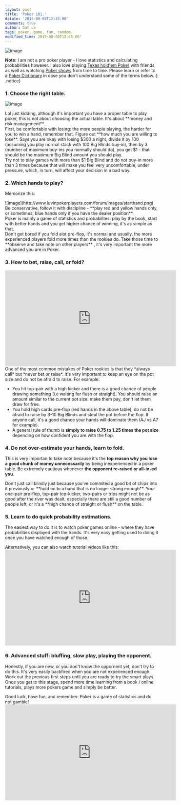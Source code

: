 ```yaml
---
layout: post
title: 'Poker 101.'
datate: '2015-08-08T12:45:00'
comments: true
author: Dat Le
tags: poker, game, fun, random.
modified_time: 2015-08-08T12:45:00'
---
```


![image](https://upload.wikimedia.org/wikipedia/commons/thumb/1/14/Holdem.jpg/800px-Holdem.jpg)

**Note:**
I am not a pro poker player - I love statistics and calculating probabilities however. I also love playing [Texas hold'em Poker](https://en.wikipedia.org/wiki/Texas_hold_%27em) with friends as well as watching [Poker shows](https://www.youtube.com/user/TheWPT) from time to time. Please learn or refer to a [Poker Dictionary](http://dictionary.pokerzone.com/) in case you don't understand some of the terms below.
{: .notice}

### 1. Choose the right table.

![image](https://yourtablecloth.files.wordpress.com/2013/08/poker-card-table.jpg?w=500&h=295)
<div></div>
Lol just kidding, although it's important you have a proper table to play poker, this is not about choosing the actual table. It's about **money and risk management**.
<div></div>
First, be comfortable with losing: the more people playing, the harder for you to win a hand, remember that. Figure out **how much you are willing to lose**. Says you are okay with losing $300 a night, divide it by 100 (assuming you play normal stack with 100 Big Blinds buy-in), then by 3 (number of maximum buy-ins you normally should do), you get $1 - that should be the maximum Big Blind amount you should play.
<div></div>
Try not to play games with more than $1 Big Blind and do not buy-in more than 3 times because that will make you feel very uncomfortable, under pressure, which, in turn, will affect your decision in a bad way.

### 2. Which hands to play?
Memorize this:
<div></div>
![image](http://www.luvinpokerplayers.com/forum/images/starthand.png)
<div></div>
Be conservative, follow it with discipline - **play red and yellow hands only, or sometimes, blue hands only if you have the dealer position**.
<div></div>
Poker is mainly a game of statistics and probabilites: play by the book, start with better hands and you get higher chance of winning, it's as simple as that.
<div></div>
Don't get bored if you fold alot pre-flop, it's normal and usually, the more experienced players fold more times than the rookies do. Take those time to **observe and take note on other players** , it's very important the more advanced you are in Poker.

### 3. How to bet, raise, call, or fold?
<iframe width="560" height="315" src="https://www.youtube.com/embed/y18-uLs8Jfw" frameborder="0" allowfullscreen></iframe>
One of the most common mistakes of Poker rookies is that they *always call* but *never bet or raise*. It's very important to keep an eye on the pot size and do not be afraid to raise. For example:

- You hit top-pair with a high kicker and there is a good chance of people drawing something (i.e waiting for flush or straight). You should raise an amount similar to the current pot size: make them pay, don't let them draw for free.
- You hold high cards pre-flop (red hands in the above table), do not be afraid to raise by 3-10 Big Blinds and steal the pot before the flop. If anyone call, it's a good chance your hands will dominate them (AJ vs A7 for example).
- A general rule of thumb is **simply to raise 0.75 to 1.25 times the pot size** depending on how confident you are with the flop.

### 4. Do not over-estimate your hands, learn to fold.
This is very importan to take note because it's the **top reason why you lose a good chunk of money unnecessarily** by being inexperienced in a poker table. Be extremely cautious whenever **the opponent re-raised or all-in-ed you**.
<div></div>
Don't just call blindly just because you've commited a good bit of chips into it previously or **hold on to a hand that is no longer strong enough**. Your one-pair pre-flop, top-pair top-kicker, two-pairs or trips might not be as good after the river was dealt, especially there are still a good number of people left, or it's a **high chance of straight or flush** on the table.

### 5. Learn to do quick probability estimations.
The easiest way to do it is to watch poker games online - where they have probabilities displayed with the hands. It's very easy getting used to doing it once you have watched enough of those.
<div></div>
Alternatively, you can also watch tutorial videos like this:

<iframe width="560" height="315" src="https://www.youtube.com/embed/JXQrLRydEVQ" frameborder="0" allowfullscreen></iframe>

### 6. Advanced stuff: bluffing, slow play, playing the opponent.
Honestly, if you are new, or you don't know the oppornent yet, don't try to do this. It's very easily backfired when you are not experienced enough. Work out the previous first steps until you are ready to try the smart plays. Once you get to this stage, spend more time learning from a book / online tutorials, plays more pokers game and simply be better.
<div></div>
Good luck, have fun, and remember: Poker is a game of statistics and do not gamble!

<iframe width="560" height="315" src="https://www.youtube.com/embed/6X7Sx62plCw" frameborder="0" allowfullscreen></iframe>